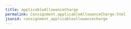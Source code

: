 ```yaml
---
title: applicableAllowanceCharge
permalink: Consignment.applicableAllowanceCharge.html
jsonid: consignment_applicableallowancecharge
---
```

